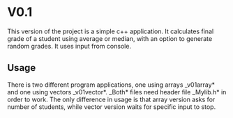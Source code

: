 # V0.1 #


This version of the project is a simple c++ application.
It calculates final grade of a student using average or median,
with an option to generate random grades. It uses input from console.

## Usage ##

There is two different program applications, one using arrays _v01array* and one using vectors _v01vector*.
_Both* files need header file _Mylib.h* in order to work.
The only difference in usage is that array version asks for number of students, while vector version waits for specific input to stop.

